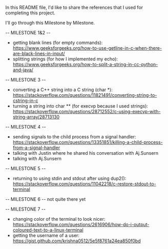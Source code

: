 In this README file, I'd like to share the references that I used for completing this project.

I'll go through this Milestone by Milestone.

-- MILESTONE 1&2 --
- getting blank lines (for empty commands): https://www.geeksforgeeks.org/how-to-use-getline-in-c-when-there-are-black-lines-in-input/
- splitting strings (for how I implemented my echo): https://www.geeksforgeeks.org/how-to-split-a-string-in-cc-python-and-java/

-- MILESTONE 3 --
- converting a C++ string into a C string (char *): https://stackoverflow.com/questions/11821491/converting-string-to-cstring-in-c 
- turning a string into char ** (for execvp because I used strings): https://stackoverflow.com/questions/28712552/c-using-execvp-with-string-array/28713130

-- MILESTONE 4 -- 
- sending signals to the child process from a signal handler: https://stackoverflow.com/questions/13351851/killing-a-child-process-from-a-signal-handler
- talking with Justin where he shared his conversation with Aj.Sunsern
- talking with Aj.Sunsern

-- MILESTONE 5 --
- returning to using stdin and stdout after using dup2(): https://stackoverflow.com/questions/11042218/c-restore-stdout-to-terminal

-- MILESTONE 6 -- 
not quite there yet

-- MILESTONE 7 -- 
- changing color of the terminal to look nicer: https://stackoverflow.com/questions/2616906/how-do-i-output-coloured-text-to-a-linux-terminal
- getting the username of a user: https://gist.github.com/krishna0512/5e5f8761a24ea850f0bd
